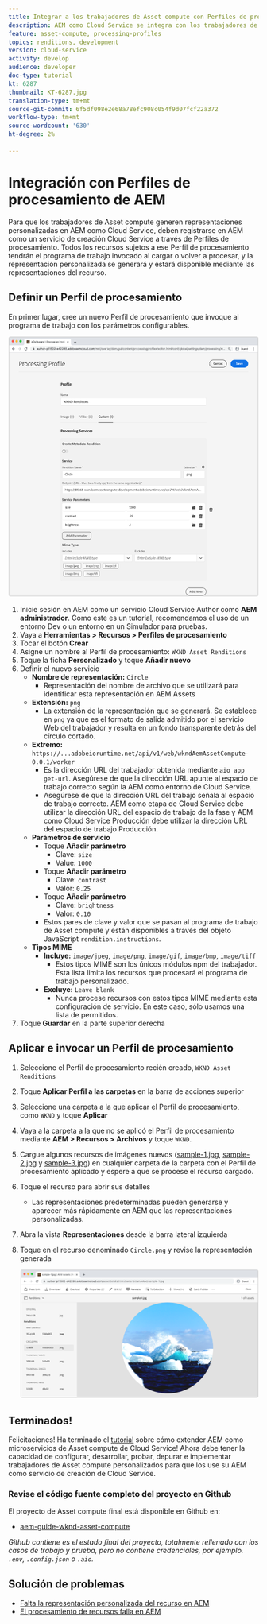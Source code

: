 ```yaml
---
title: Integrar a los trabajadores de Asset compute con Perfiles de procesamiento de AEM
description: AEM como Cloud Service se integra con los trabajadores de Asset compute desplegados en Adobe I/O Runtime mediante Perfiles de procesamiento de AEM Assets. Los Perfiles de procesamiento se configuran en el servicio Autor para procesar recursos específicos mediante programas de trabajo personalizados y almacenar los archivos generados por los trabajadores como representaciones de recursos.
feature: asset-compute, processing-profiles
topics: renditions, development
version: cloud-service
activity: develop
audience: developer
doc-type: tutorial
kt: 6287
thumbnail: KT-6287.jpg
translation-type: tm+mt
source-git-commit: 6f5df098e2e68a78efc908c054f9d07fcf22a372
workflow-type: tm+mt
source-wordcount: '630'
ht-degree: 2%

---
```



# Integración con Perfiles de procesamiento de AEM

Para que los trabajadores de Asset compute generen representaciones personalizadas en AEM como Cloud Service, deben registrarse en AEM como un servicio de creación Cloud Service a través de Perfiles de procesamiento. Todos los recursos sujetos a ese Perfil de procesamiento tendrán el programa de trabajo invocado al cargar o volver a procesar, y la representación personalizada se generará y estará disponible mediante las representaciones del recurso.

## Definir un Perfil de procesamiento

En primer lugar, cree un nuevo Perfil de procesamiento que invoque al programa de trabajo con los parámetros configurables.

![Perfil de procesamiento](./assets/processing-profiles/new-processing-profile.png)

1. Inicie sesión en AEM como un servicio Cloud Service Author como __AEM administrador__. Como este es un tutorial, recomendamos el uso de un entorno Dev o un entorno en un Simulador para pruebas.
1. Vaya a __Herramientas > Recursos > Perfiles de procesamiento__
1. Tocar el botón __Crear__
1. Asigne un nombre al Perfil de procesamiento: `WKND Asset Renditions`
1. Toque la ficha __Personalizado__ y toque __Añadir nuevo__
1. Definir el nuevo servicio
   + __Nombre de representación:__ `Circle`
      + Representación del nombre de archivo que se utilizará para identificar esta representación en AEM Assets
   + __Extensión:__ `png`
      + La extensión de la representación que se generará. Se establece en `png` ya que es el formato de salida admitido por el servicio Web del trabajador y resulta en un fondo transparente detrás del círculo cortado.
   + __Extremo:__ `https://...adobeioruntime.net/api/v1/web/wkndAemAssetCompute-0.0.1/worker`
      + Es la dirección URL del trabajador obtenida mediante `aio app get-url`. Asegúrese de que la dirección URL apunte al espacio de trabajo correcto según la AEM como entorno de Cloud Service.
      + Asegúrese de que la dirección URL del trabajo señala al espacio de trabajo correcto. AEM como etapa de Cloud Service debe utilizar la dirección URL del espacio de trabajo de la fase y AEM como Cloud Service Producción debe utilizar la dirección URL del espacio de trabajo Producción.
   + __Parámetros de servicio__
      + Toque __Añadir parámetro__
         + Clave: `size`
         + Value: `1000`
      + Toque __Añadir parámetro__
         + Clave: `contrast`
         + Valor: `0.25`
      + Toque __Añadir parámetro__
         + Clave: `brightness`
         + Valor: `0.10`
      + Estos pares de clave y valor que se pasan al programa de trabajo de Asset compute y están disponibles a través del objeto JavaScript `rendition.instructions`.
   + __Tipos MIME__
      + __Incluye:__ `image/jpeg`,  `image/png`,  `image/gif`,  `image/bmp`,  `image/tiff`
         + Estos tipos MIME son los únicos módulos npm del trabajador. Esta lista limita los recursos que procesará el programa de trabajo personalizado.
      + __Excluye:__ `Leave blank`
         + Nunca procese recursos con estos tipos MIME mediante esta configuración de servicio. En este caso, sólo usamos una lista de permitidos.
1. Toque __Guardar__ en la parte superior derecha

## Aplicar e invocar un Perfil de procesamiento

1. Seleccione el Perfil de procesamiento recién creado, `WKND Asset Renditions`
1. Toque __Aplicar Perfil a las carpetas__ en la barra de acciones superior
1. Seleccione una carpeta a la que aplicar el Perfil de procesamiento, como `WKND` y toque __Aplicar__
1. Vaya a la carpeta a la que no se aplicó el Perfil de procesamiento mediante __AEM > Recursos > Archivos__ y toque `WKND`.
1. Cargue algunos recursos de imágenes nuevos ([sample-1.jpg](../assets/samples/sample-1.jpg), [sample-2.jpg](../assets/samples/sample-2.jpg) y [sample-3.jpg](../assets/samples/sample-3.jpg)) en cualquier carpeta de la carpeta con el Perfil de procesamiento aplicado y espere a que se procese el recurso cargado.
1. Toque el recurso para abrir sus detalles
   + Las representaciones predeterminadas pueden generarse y aparecer más rápidamente en AEM que las representaciones personalizadas.
1. Abra la vista __Representaciones__ desde la barra lateral izquierda
1. Toque en el recurso denominado `Circle.png` y revise la representación generada

   ![Representación generada](./assets/processing-profiles/rendition.png)

## Terminados!

Felicitaciones! Ha terminado el [tutorial](../overview.md) sobre cómo extender AEM como microservicios de Asset compute de Cloud Service! Ahora debe tener la capacidad de configurar, desarrollar, probar, depurar e implementar trabajadores de Asset compute personalizados para que los use su AEM como servicio de creación de Cloud Service.

### Revise el código fuente completo del proyecto en Github

El proyecto de Asset compute final está disponible en Github en:

+ [aem-guide-wknd-asset-compute](https://github.com/adobe/aem-guides-wknd-asset-compute)

_Github contiene es el estado final del proyecto, totalmente rellenado con los casos de trabajo y prueba, pero no contiene credenciales, por ejemplo. `.env`,  `.config.json` o  `.aio`._

## Solución de problemas

+ [Falta la representación personalizada del recurso en AEM](../troubleshooting.md#custom-rendition-missing-from-asset)
+ [El procesamiento de recursos falla en AEM](../troubleshooting.md#asset-processing-fails)
